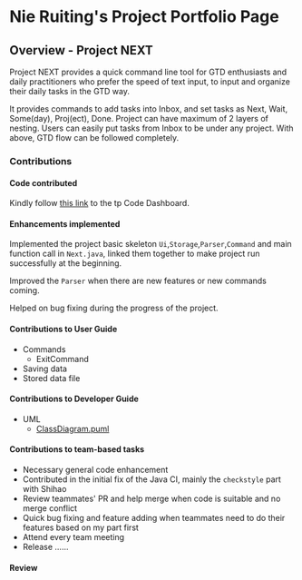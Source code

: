 # Nie Ruiting's Project Portfolio Page

## Overview - Project NEXT
Project NEXT provides a quick command line tool for GTD enthusiasts and daily practitioners who prefer the speed of text input,
to input and organize their daily tasks in the GTD way.

It provides commands to add tasks into Inbox, and set tasks as Next, Wait, Some(day), Proj(ect), Done. Project can have maximum of 2 layers of nesting. Users can easily put tasks from Inbox to be under any project. With above, GTD flow can be followed completely.

### Contributions

#### Code contributed
Kindly follow [this link](https://nus-tic4001-ay2122s1.github.io/tp-dashboard/?search=ruiting1&breakdown=true&sort=groupTitle&sortWithin=title&since=2021-09-17&timeframe=commit&mergegroup=&groupSelect=groupByRepos&checkedFileTypes=docs~functional-code~test-code~other) to the tp Code Dashboard.

#### Enhancements implemented
Implemented the project basic skeleton `Ui`,`Storage`,`Parser`,`Command` and main function call in `Next.java`, linked them together to make project run successfully at the beginning.

Improved the `Parser` when there are new features or new commands coming.

Helped on bug fixing during the progress of the project.

#### Contributions to User Guide
- Commands
  - ExitCommand
- Saving data
- Stored data file


#### Contributions to Developer Guide
- UML
    - [ClassDiagram.puml](pic/ClassDiagram.puml)

#### Contributions to team-based tasks
- Necessary general code enhancement
- Contributed in the initial fix of the Java CI, mainly the `checkstyle` part with Shihao
- Review teammates' PR and help merge when code is suitable and no merge conflict
- Quick bug fixing and feature adding when teammates need to do their features based on my part first
- Attend every team meeting
- Release ......


#### Review